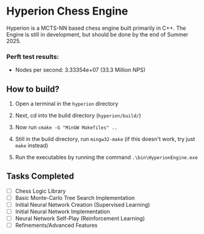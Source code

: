 # Hyperion Chess Engine
Hyperion is a MCTS-NN based chess engine built primarily in C++. The Engine is still in development, but should be done by the end of Summer 2025.

### Perft test results:
- Nodes per second: 3.33354e+07 (33.3 Million NPS)

## How to build?
1. Open a terminal in the `hyperion` directory

2. Next, cd into the build directory (`hyperion/build/`)

3) Now run `cmake -G "MinGW Makefiles" ..`

4) Still in the build directory, run `mingw32-make` (if this doesn't work, try just `make` instead)
5) Run the executables by running the command `.\bin\HyperionEngine.exe` 

## Tasks Completed
- [ ] Chess Logic Library
- [ ] Basic Monte-Carlo Tree Search Implementation
- [ ] Initial Neural Network Creation (Supervised Learning)
- [ ] Initial Neural Network Implementation 
- [ ] Neural Network Self-Play (Reinforcement Learning)
- [ ] Refinements/Advanced Features
